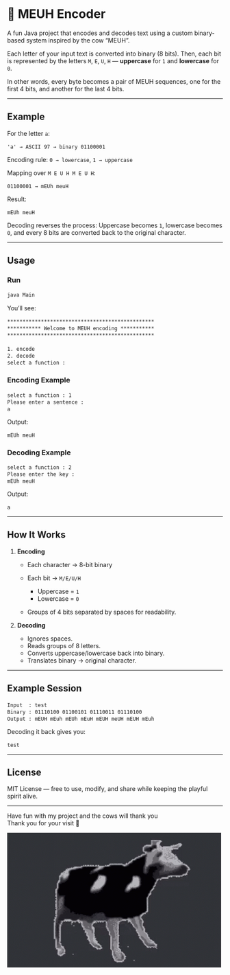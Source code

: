 # 🐄 MEUH Encoder

A fun Java project that encodes and decodes text using a custom binary-based system inspired by the cow “MEUH”.

Each letter of your input text is converted into binary (8 bits).
Then, each bit is represented by the letters `M`, `E`, `U`, `H` —
**uppercase** for `1` and **lowercase** for `0`.

In other words, every byte becomes a pair of MEUH sequences,
one for the first 4 bits, and another for the last 4 bits.

---

## Example

For the letter `a`:

```
'a' → ASCII 97 → binary 01100001
```

Encoding rule:
`0 → lowercase`, `1 → uppercase`

Mapping over `M E U H M E U H`:

```
01100001 → mEUh meuH
```

Result:

```
mEUh meuH
```

Decoding reverses the process:
Uppercase becomes `1`, lowercase becomes `0`,
and every 8 bits are converted back to the original character.

---

## Usage

### Run

```bash
java Main
```

You’ll see:

```
************************************************
*********** Welcome to MEUH encoding ***********
************************************************

1. encode
2. decode
select a function :
```

### Encoding Example

```
select a function : 1
Please enter a sentence :
a
```

Output:

```
mEUh meuH
```

### Decoding Example

```
select a function : 2
Please enter the key :
mEUh meuH
```

Output:

```
a
```

---

## How It Works

1. **Encoding**

   * Each character → 8-bit binary
   * Each bit → `M/E/U/H`

     * Uppercase = `1`
     * Lowercase = `0`
   * Groups of 4 bits separated by spaces for readability.

2. **Decoding**

   * Ignores spaces.
   * Reads groups of 8 letters.
   * Converts uppercase/lowercase back into binary.
   * Translates binary → original character.

---

## Example Session

```
Input  : test
Binary : 01110100 01100101 01110011 01110100
Output : mEUH mEuh mEUh mEuH mEUH meUH mEUH mEuh
```

Decoding it back gives you:

```
test
```

---

## License

MIT License — free to use, modify, and share while keeping the playful spirit alive.

---
Have fun with my project and the cows will thank you <br>
Thank you for your visit 🐄

<img src="img/vachePL.gif" alt="vache polonaise" width="500"/>
